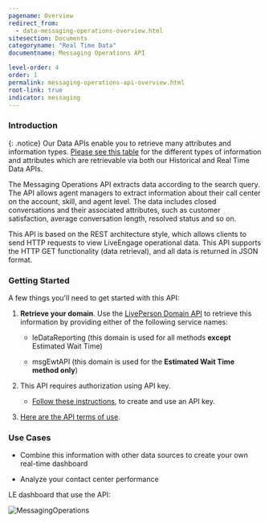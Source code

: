 ```yaml
---
pagename: Overview
redirect_from:
  - data-messaging-operations-overview.html
sitesection: Documents
categoryname: "Real Time Data"
documentname: Messaging Operations API

level-order: 4
order: 1
permalink: messaging-operations-api-overview.html
root-link: true
indicator: messaging
---
```

### Introduction

{: .notice}
Our Data APIs enable you to retrieve many attributes and information types. [Please see this table](https://developers.liveperson.com/common-resources-api-data-metrics.html) for the different types of information and attributes which are retrievable via both our Historical and Real Time Data APIs.

The Messaging Operations API extracts data according to the search query. The API allows agent managers to extract information about their call center on the account, skill, and agent level. The data includes closed conversations and their associated attributes, such as customer satisfaction, average conversation length, resolved status and so on.

This API is based on the REST architecture style, which allows clients to send HTTP requests to view LiveEngage operational data. This API supports the HTTP GET functionality (data retrieval), and all data is returned in JSON format.

### Getting Started

A few things you'll need to get started with this API:

1. **Retrieve your domain**. Use the [LivePerson Domain API](agent-domain-domain-api.html) to retrieve this information by providing either of the following service names:

	* leDataReporting (this domain is used for all methods **except** Estimated Wait Time)

	* msgEwtAPI (this domain is used for the **Estimated Wait Time method only**)

2. This API requires authorization using API key.

	* [Follow these instructions](guides-gettingstarted.html), to create and use an API key.

3. [Here are the API terms of use](https://www.liveperson.com/policies/apitou).



### Use Cases

* Combine this information with other data sources to create your own real-time dashboard

* Analyze your contact center performance

LE dashboard that use the API:

![MessagingOperations](img/messagingoperations.png)
